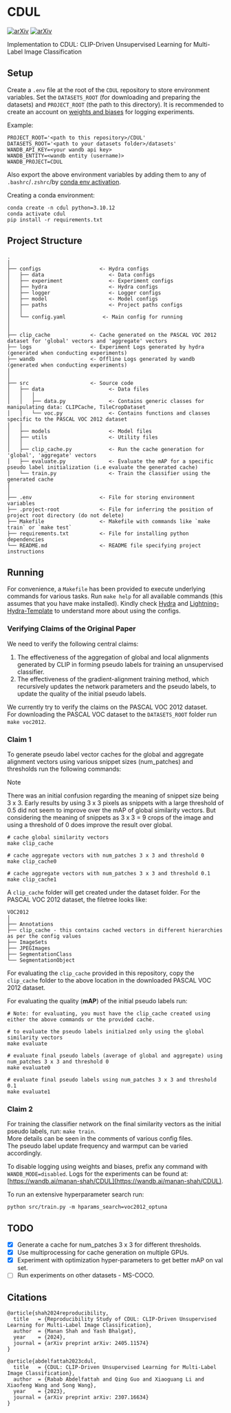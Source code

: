 # CDUL

[![arXiv](http://img.shields.io/badge/paper-arxiv.2405.11574-B31B1B.svg)](https://arxiv.org/abs/2405.11574) 
[![arXiv](http://img.shields.io/badge/paper-arxiv.2307.16634-B31B1B.svg)](https://arxiv.org/abs/2307.16634) 

Implementation to CDUL: CLIP-Driven Unsupervised Learning for Multi-Label Image Classification

## Setup

Create a `.env` file at the root of the `CDUL` repository to store environment variables. Set the `DATASETS_ROOT` (for downloading and preparing the datasets) and `PROJECT_ROOT` (the path to this directory). It is recommended to create an account on [weights and biases](https://wandb.ai/) for logging experiments.  

Example:  

```shell
PROJECT_ROOT='<path to this repository>/CDUL'
DATASETS_ROOT='<path to your datasets folder>/datasets'
WANDB_API_KEY=<your wandb api key>
WANDB_ENTITY=<wandb entity (username)>
WANDB_PROJECT=CDUL
```

Also export the above environment variables by adding them to any of `.bashrc`/`.zshrc`/by [conda env activation](https://guillaume-martin.github.io/saving-environment-variables-in-conda.html).  

Creating a conda environment:

```shell
conda create -n cdul python=3.10.12
conda activate cdul
pip install -r requirements.txt
```

## Project Structure

```shell
.
│
├── configs                   <- Hydra configs
│   ├── data                     <- Data configs
│   ├── experiment               <- Experiment configs
│   ├── hydra                    <- Hydra configs
│   ├── logger                   <- Logger configs
│   ├── model                    <- Model configs
│   ├── paths                    <- Project paths configs
│   │
│   └── config.yaml            <- Main config for running
│
│
├── clip_cache             <- Cache generated on the PASCAL VOC 2012 dataset for 'global' vectors and 'aggregate' vectors
├── logs                   <- Experiment Logs generated by hydra (generated when conducting experiments)
├── wandb                  <- Offline Logs generated by wandb (generated when conducting experiments)
│
│
├── src                    <- Source code
│   ├── data                     <- Data files
│	│   │
│   │	├── data.py              <- Contains generic classes for manipulating data: CLIPCache, TileCropDataset
│	│   └── voc.py               <- Contains functions and classes specific to the PASCAL VOC 2012 dataset
│   │
│   ├── models                   <- Model files
│   ├── utils                    <- Utility files
│   │
│   ├── clip_cache.py            <- Run the cache generation for 'global', 'aggregate' vectors
│   ├── evaluate.py              <- Evaluate the mAP for a specific pseudo label initialization (i.e evaluate the generated cache)
│   └── train.py                 <- Train the classifier using the generated cache
│
│
├── .env                      <- File for storing environment variables
├── .project-root             <- File for inferring the position of project root directory (do not delete)
├── Makefile                  <- Makefile with commands like `make train` or `make test`
├── requirements.txt          <- File for installing python dependencies
└── README.md                 <- README file specifying project instructions
```

## Running
For convenience, a `Makefile` has been provided to execute underlying commands for various tasks. Run `make help` for all available commands (this assumes that you have make installed). Kindly check [Hydra](https://github.com/facebookresearch/hydra) and [Lightning-Hydra-Template](https://github.com/ashleve/lightning-hydra-template) to understand more about using the configs.

### Verifying Claims of the Original Paper

We need to verify the following central claims:  

1. The effectiveness of the aggregation of global and local alignments generated by CLIP in forming
pseudo labels for training an unsupervised classifier.  
2. The effectiveness of the gradient-alignment training method, which recursively updates the network
parameters and the pseudo labels, to update the quality of the initial pseudo labels.  

We currently try to verify the claims on the PASCAL VOC 2012 dataset.  
For downloading the PASCAL VOC dataset to the `DATASETS_ROOT` folder run `make voc2012`.

### Claim 1

To generate pseudo label vector caches for the global and aggregate alignment vectors using various snippet sizes (num_patches) and thresholds run the following commands:

> [!NOTE] 
> There was an initial confusion regarding the meaning of snippet size being 3 x 3. Early results by using 3 x 3 pixels as snippets with a large threshold of 0.5 did not seem to improve over the mAP of global similarity vectors. But considering the meaning of snippets as 3 x 3 = 9 crops of the image and using a threshold of 0 does improve the result over global.

```shell
# cache global similarity vectors
make clip_cache

# cache aggregate vectors with num_patches 3 x 3 and threshold 0
make clip_cache0

# cache aggregate vectors with num_patches 3 x 3 and threshold 0.1
make clip_cache1
```

A `clip_cache` folder will get created under the dataset folder. For the PASCAL VOC 2012 dataset, the filetree looks like:

```shell
VOC2012
│
├── Annotations
├── clip_cache - this contains cached vectors in different hierarchies as per the config values
├── ImageSets
├── JPEGImages
├── SegmentationClass
└── SegmentationObject
```
For evaluating the `clip_cache` provided in this repository, copy the `clip_cache` folder to the above location in the downloaded PASCAL VOC 2012 dataset.

For evaluating the quality (**mAP**) of the initial pseudo labels run:

```shell
# Note: for evaluating, you must have the clip_cache created using either the above commands or the provided cache.

# to evaluate the pseudo labels initialzed only using the global similarity vectors
make evaluate

# evaluate final pseudo labels (average of global and aggregate) using num_patches 3 x 3 and threshold 0
make evaluate0

# evaluate final pseudo labels using num_patches 3 x 3 and threshold 0.1
make evaluate1
```

### Claim 2

For training the classifier network on the final similarity vectors as the initial pseudo labels, run:
`make train`.  
More details can be seen in the comments of various config files.  
The pseudo label update frequency and warmput can be varied accordingly.

To disable logging using weights and biases, prefix any command with `WANDB_MODE=disabled`. Logs for the experiments can be found at: [https://wandb.ai/manan-shah/CDUL](https://wandb.ai/manan-shah/CDUL).  

To run an extensive hyperparameter search run:  
```shell
python src/train.py -m hparams_search=voc2012_optuna
```

## TODO

- [x] Generate a cache for num_patches 3 x 3 for different thresholds.
- [x] Use multiprocessing for cache generation on multiple GPUs.
- [x] Experiment with optimization hyper-parameters to get better mAP on val set.
- [ ] Run experiments on other datasets - MS-COCO.  

## Citations

```shell
@article{shah2024reproducibility,
  title   = {Reproducibility Study of CDUL: CLIP-Driven Unsupervised Learning for Multi-Label Image Classification},
  author  = {Manan Shah and Yash Bhalgat},
  year    = {2024},
  journal = {arXiv preprint arXiv: 2405.11574}
}
```

```
@article{abdelfattah2023cdul,
  title   = {CDUL: CLIP-Driven Unsupervised Learning for Multi-Label Image Classification},
  author  = {Rabab Abdelfattah and Qing Guo and Xiaoguang Li and Xiaofeng Wang and Song Wang},
  year    = {2023},
  journal = {arXiv preprint arXiv: 2307.16634}
}
```
